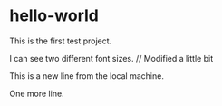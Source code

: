 # hello-world
This is the first test project.

I can see two different font sizes. // Modified a little bit

This is a new line from the local machine.

One more line.
